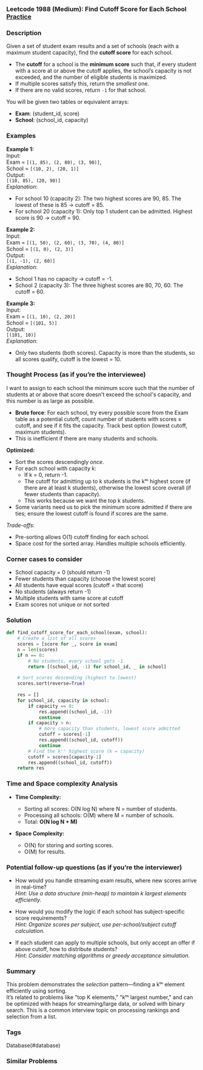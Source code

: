 ### Leetcode 1988 (Medium): Find Cutoff Score for Each School [Practice](https://leetcode.com/problems/find-cutoff-score-for-each-school)

### Description  
Given a set of student exam results and a set of schools (each with a maximum student capacity), find the **cutoff score** for each school.  
- The **cutoff** for a school is the **minimum score** such that, if every student with a score at or above the cutoff applies, the school’s capacity is not exceeded, and the number of eligible students is maximized.
- If multiple scores satisfy this, return the *smallest* one.
- If there are no valid scores, return `-1` for that school.

You will be given two tables or equivalent arrays:
- **Exam**: (student_id, score)
- **School**: (school_id, capacity)

### Examples  

**Example 1:**  
Input:  
Exam = `[(1, 85), (2, 80), (3, 90)]`,  
School = `[(10, 2), (20, 1)]`  
Output:  
`[(10, 85), (20, 90)]`  
*Explanation*:  
- For school 10 (capacity 2): The two highest scores are 90, 85. The lowest of these is 85 → cutoff = 85.  
- For school 20 (capacity 1): Only top 1 student can be admitted. Highest score is 90 → cutoff = 90.

**Example 2:**  
Input:  
Exam = `[(1, 50), (2, 60), (3, 70), (4, 80)]`  
School = `[(1, 0), (2, 3)]`  
Output:  
`[(1, -1), (2, 60)]`  
*Explanation*:  
- School 1 has no capacity → cutoff = -1.  
- School 2 (capacity 3): The three highest scores are 80, 70, 60. The cutoff = 60.

**Example 3:**  
Input:  
Exam = `[(1, 10), (2, 20)]`  
School = `[(101, 5)]`  
Output:  
`[(101, 10)]`  
*Explanation*:  
- Only two students (both scores). Capacity is more than the students, so all scores qualify, cutoff is the lowest = 10.

### Thought Process (as if you’re the interviewee)  

I want to assign to each school the minimum score such that the number of students at or above that score doesn't exceed the school's capacity, and this number is as large as possible.  
- **Brute force**: For each school, try every possible score from the Exam table as a potential cutoff, count number of students with scores ≥ cutoff, and see if it fits the capacity. Track best option (lowest cutoff, maximum students).
- This is inefficient if there are many students and schools.

**Optimized:**
- Sort the scores descendingly *once*.
- For each school with capacity k:
    - If k = 0, return -1.
    - The cutoff for admitting up to k students is the kᵗʰ highest score (if there are at least k students), otherwise the lowest score overall (if fewer students than capacity).
    - This works because we want the top k students.
- Some variants need us to pick the minimum score admitted if there are ties; ensure the lowest cutoff is found if scores are the same.

*Trade-offs*:  
- Pre-sorting allows O(1) cutoff finding for each school.
- Space cost for the sorted array. Handles multiple schools efficiently.

### Corner cases to consider  
- School capacity = 0 (should return -1)
- Fewer students than capacity (choose the lowest score)
- All students have equal scores (cutoff = that score)
- No students (always return -1)
- Multiple students with same score at cutoff
- Exam scores not unique or not sorted

### Solution

```python
def find_cutoff_score_for_each_school(exam, school):
    # Create a list of all scores
    scores = [score for _, score in exam]
    n = len(scores)
    if n == 0:
        # No students, every school gets -1
        return [(school_id, -1) for school_id, _ in school]
    
    # Sort scores descending (highest to lowest)
    scores.sort(reverse=True)
    
    res = []
    for school_id, capacity in school:
        if capacity == 0:
            res.append((school_id, -1))
            continue
        if capacity > n:
            # more capacity than students, lowest score admitted
            cutoff = scores[-1]
            res.append((school_id, cutoff))
            continue
        # Find the kᵗʰ highest score (k = capacity)
        cutoff = scores[capacity-1]
        res.append((school_id, cutoff))
    return res
```

### Time and Space complexity Analysis  

- **Time Complexity:**  
  - Sorting all scores: O(N log N) where N = number of students.
  - Processing all schools: O(M) where M = number of schools.
  - Total: **O(N log N + M)**

- **Space Complexity:**  
  - O(N) for storing and sorting scores.
  - O(M) for results.

### Potential follow-up questions (as if you’re the interviewer)  

- How would you handle streaming exam results, where new scores arrive in real-time?  
  *Hint: Use a data structure (min-heap) to maintain k largest elements efficiently.*

- How would you modify the logic if each school has subject-specific score requirements?  
  *Hint: Organize scores per subject, use per-school/subject cutoff calculation.*

- If each student can apply to multiple schools, but only accept an offer if above cutoff, how to distribute students?  
  *Hint: Consider matching algorithms or greedy acceptance simulation.*

### Summary
This problem demonstrates the *selection* pattern—finding a kᵗʰ element efficiently using sorting.  
It’s related to problems like "top K elements," "kᵗʰ largest number," and can be optimized with heaps for streaming/large data, or solved with binary search. This is a common interview topic on processing rankings and selection from a list.

### Tags
Database(#database)

### Similar Problems
